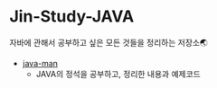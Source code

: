 # Jin-Study-JAVA

자바에 관해서 공부하고 싶은 모든 것들을 정리하는 저장소🌏

- [java-man](https://github.com/sejins/Jin-Study-JAVA/tree/main/java-man)
  - JAVA의 정석을 공부하고, 정리한 내용과 예제코드
